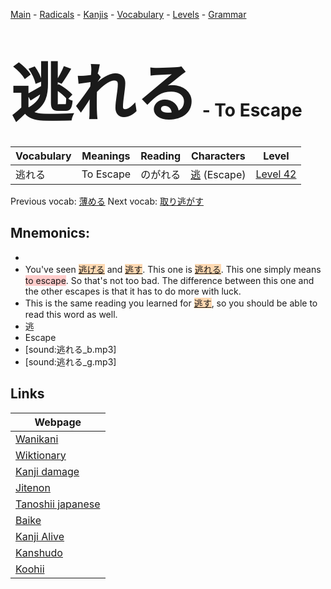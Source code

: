<style> bigfont {font-size: 100px}</style>
[Main](../README.md) -
[Radicals](../radicals.md) -
[Kanjis](../kanjis.md) -
[Vocabulary](../vocabulary.md) -
[Levels](../levels.md) -
[Grammar](../grammar.md)
# <bigfont> 逃れる</bigfont> - To Escape 

| Vocabulary | Meanings | Reading | Characters | Level |
| --- | --- | --- | --- | --- |
| 逃れる | To Escape | のがれる |  [逃](../kanjis/逃.md) (Escape) | [Level 42](../levels/wk_level42.md) |

Previous vocab: [薄める](薄める.md) Next vocab: [取り逃がす](取り逃がす.md) 

## Mnemonics:

* 
* You've seen <span style="background-color:#fed8b1"> [逃げる](https://jisho.org/search/逃げる)</span> and <span style="background-color:#fed8b1"> [逃す](https://jisho.org/search/逃す)</span>. This one is <span style="background-color:#fed8b1"> [逃れる](https://jisho.org/search/逃れる)</span>. This one simply means <span style="background-color:#ffcccb"> to escape</span>. So that's not too bad. The difference between this one and the other escapes is that it has to do more with luck.
* This is the same reading you learned for <span style="background-color:#fed8b1"> [逃す](https://jisho.org/search/逃す)</span>, so you should be able to read this word as well.
* 逃
* Escape
* [sound:逃れる_b.mp3]
* [sound:逃れる_g.mp3]


## Links 

| Webpage |
| --- |
| [Wanikani          ](https://www.wanikani.com/kanji/逃れる) |
| [Wiktionary        ](https://en.wiktionary.org/wiki/逃れる) |
| [Kanji damage      ](http://www.kanjidamage.com/kanji/search?utf8=✓&q=逃れる) |
| [Jitenon           ](https://jitenon.com/kanji/逃れる) |
| [Tanoshii japanese ](https://www.tanoshiijapanese.com/dictionary/kanji.cfm?k=逃れる) |
| [Baike             ](https://baike.baidu.com/item/逃れる) |
| [Kanji Alive       ](https://app.kanjialive.com/逃れる) |
| [Kanshudo          ](https://www.kanshudo.com/searchmn?q=逃れる) |
| [Koohii            ](https://kanji.koohii.com/study/kanji/逃れる) |
